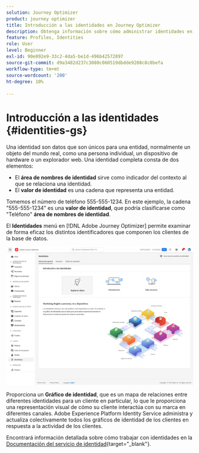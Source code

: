 ```yaml
---
solution: Journey Optimizer
product: journey optimizer
title: Introducción a las identidades en Journey Optimizer
description: Obtenga información sobre cómo administrar identidades en Adobe Journey Optimizer
feature: Profiles, Identities
role: User
level: Beginner
exl-id: 90e892e9-33c2-4da5-be1d-496b42572897
source-git-commit: d9a3482d237c3080c060519dbdde9208c8c0befa
workflow-type: tm+mt
source-wordcount: '200'
ht-degree: 10%

---
```


# Introducción a las identidades {#identities-gs}

Una identidad son datos que son únicos para una entidad, normalmente un objeto del mundo real, como una persona individual, un dispositivo de hardware o un explorador web. Una identidad completa consta de dos elementos:

* El **área de nombres de identidad** sirve como indicador del contexto al que se relaciona una identidad.
* El **valor de identidad** es una cadena que representa una entidad.

Tomemos el número de teléfono 555-555-1234. En este ejemplo, la cadena &quot;555-555-1234&quot; es una **valor de identidad**, que podría clasificarse como &quot;Teléfono&quot; **área de nombres de identidad**.

El **Identidades** menú en [!DNL Adobe Journey Optimizer] permite examinar de forma eficaz los distintos identificadores que componen los clientes de la base de datos.

![](assets/identities-home.png)

Proporciona un **Gráfico de identidad**, que es un mapa de relaciones entre diferentes identidades para un cliente en particular, lo que le proporciona una representación visual de cómo su cliente interactúa con su marca en diferentes canales. Adobe Experience Platform Identity Service administra y actualiza colectivamente todos los gráficos de identidad de los clientes en respuesta a la actividad de los clientes.

Encontrará información detallada sobre cómo trabajar con identidades en la [Documentación del servicio de identidad](https://experienceleague.adobe.com/docs/experience-platform/identity/home.html?lang=es){target="_blank"}.
